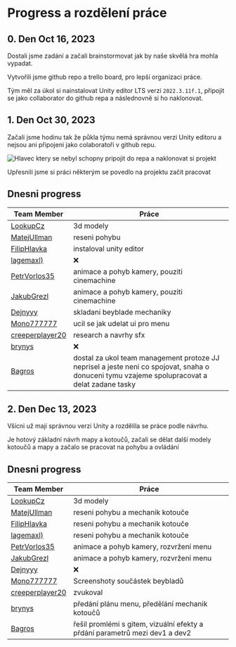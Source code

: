 # Progress a rozdělení práce

## 0. Den Oct 16, 2023

Dostali jsme zadání a začali brainstormovat jak by naše skvělá hra mohla vypadat.

Vytvořili jsme github repo a trello board, pro lepší organizaci práce.

Tým měl za úkol si nainstalovat Unity editor LTS verzi `2022.3.11f.1`, připojit se jako collaborator do github repa a následnovně si ho naklonovat.

## 1. Den Oct 30, 2023

Začali jsme hodinu tak že půkla týmu nemá správnou verzi Unity editoru a nejsou ani připojeni jako colaboratoři v github repu.

![Hlavec ktery se nebyl schopny pripojit do repa a naklonovat si projekt](./Images/hlavecspoluprace.png)

Upřesnili jsme si práci některým se povedlo na projektu začít pracovat

## Dnesni progress
| Team Member | Práce | 
| --- | --- |
| [LookupCz](https://github.com/LookupCz)               | 3d modely |
| [MatejUllman](https://github.com/MatejUllman)         | reseni pohybu |
| [FilipHlavka](https://github.com/FilipHlavka)         | instaloval unity editor |
| [lagemaxl)](https://github.com/lagemaxl)              | ❌ |
| [PetrVorlos35](https://github.com/PetrVorlos35)       | animace a pohyb kamery, pouziti cinemachine |
| [JakubGrezl](https://github.com/JakubGrezl)           | animace a pohyb kamery, pouziti cinemachine |
| [Dejnyyy](https://github.com/Dejnyyy)                 | skladani beyblade mechaniky |
| [Mono777777](https://github.com/Mono777777)           | ucil se jak udelat ui pro menu |
| [creeperplayer20](https://github.com/creeperplayer20) | research a navrhy sfx |
| [brynys](https://github.com/brynys) | ❌ |
| [Bagros](https://github.com/LosBagros) | dostal za ukol team management protoze JJ neprisel a jeste neni co spojovat, snaha o donuceni tymu vzajeme spolupracovat a delat zadane tasky |

## 2. Den Dec 13, 2023

Všicni už mají správnou verzi Unity a rozdělila se práce podle návrhu.

Je hotový základní návrh mapy a kotoučů, začali se dělat další modely kotoučů a mapy a začalo se pracovat na pohybu a ovládání

## Dnesni progress
| Team Member | Práce | 
| --- | --- |
| [LookupCz](https://github.com/LookupCz)               | 3d modely |
| [MatejUllman](https://github.com/MatejUllman)         | reseni pohybu a mechanik kotouče |
| [FilipHlavka](https://github.com/FilipHlavka)         | reseni pohybu a mechanik kotouče |
| [lagemaxl)](https://github.com/lagemaxl)              | reseni pohybu a mechanik kotouče |
| [PetrVorlos35](https://github.com/PetrVorlos35)       | animace a pohyb kamery, rozvržení menu |
| [JakubGrezl](https://github.com/JakubGrezl)           | animace a pohyb kamery, rozvržení menu |
| [Dejnyyy](https://github.com/Dejnyyy)                 | ❌ |
| [Mono777777](https://github.com/Mono777777)           | Screenshoty součástek beybladů |
| [creeperplayer20](https://github.com/creeperplayer20) | zvukoval |
| [brynys](https://github.com/brynys) | předání plánu menu, předělání mechanik kotoučů |
| [Bagros](https://github.com/LosBagros) | řešil promlémi s gitem, vizuální efekty a přdání parametrů mezi dev1 a dev2 |
